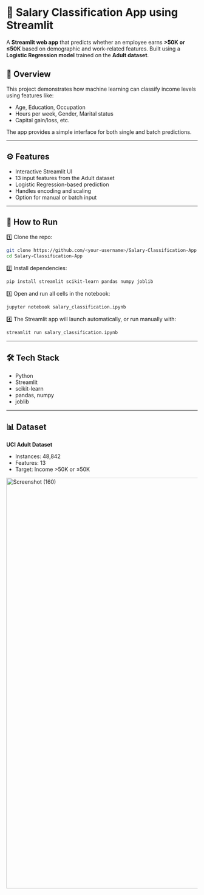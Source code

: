 
# 💼 Salary Classification App using Streamlit

A **Streamlit web app** that predicts whether an employee earns **>50K or ≤50K** based on demographic and work-related features.
Built using a **Logistic Regression model** trained on the **Adult dataset**.


## 🚀 Overview

This project demonstrates how machine learning can classify income levels using features like:

* Age, Education, Occupation
* Hours per week, Gender, Marital status
* Capital gain/loss, etc.

The app provides a simple interface for both single and batch predictions.

---

## ⚙️ Features

* Interactive Streamlit UI
* 13 input features from the Adult dataset
* Logistic Regression-based prediction
* Handles encoding and scaling
* Option for manual or batch input

---

## 🧩 How to Run

1️⃣ Clone the repo:

```bash
git clone https://github.com/<your-username>/Salary-Classification-App.git
cd Salary-Classification-App
```

2️⃣ Install dependencies:

```bash
pip install streamlit scikit-learn pandas numpy joblib
```

3️⃣ Open and run all cells in the notebook:

```bash
jupyter notebook salary_classification.ipynb
```

4️⃣ The Streamlit app will launch automatically, or run manually with:

```bash
streamlit run salary_classification.ipynb
```

---

## 🛠️ Tech Stack

* Python
* Streamlit
* scikit-learn
* pandas, numpy
* joblib

---

## 📊 Dataset

**UCI Adult Dataset**

* Instances: 48,842
* Features: 13
* Target: Income >50K or ≤50K


<img width="1920" height="1080" alt="Screenshot (160)" src="https://github.com/user-attachments/assets/853601f6-53b2-4185-afa7-e56b72dcd787" />
